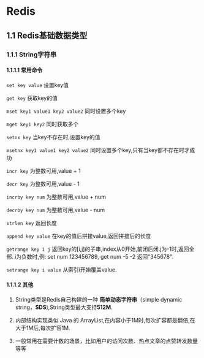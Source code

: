 # Redis

## 1.1 Redis基础数据类型

### 1.1.1 String字符串

#### 1.1.1.1 常用命令 

`set key value` 设置key值 

`get key`  获取key的值 

`mset key1 value1 key2 value2` 同时设置多个key

`mget key1 key2` 同时获取多个

`setnx key` 当key不存在时,设置key的值

`msetnx key1 value1 key2 value2` 同时设置多个key,只有当key都不存在时才成功

`incr key` 为整数可用,value + 1

`decr key` 为整数可用,value - 1

`incrby key num` 为整数可用,value + num

`decrby key num` 为整数可用,value - num

`strlen key` 返回长度

`append key value` 在key的值后拼接value,返回拼接后的长度

`getrange key i j`  返回key的[i,j]的子串,index从0开始,前闭后闭.j为-1时,返回全部.
i为负数时,例:	set num 123456789, get num -5 -2 返回"345678".

`setrange key i value`  从索引i开始覆盖value.



#### 1.1.1.2  其他

1. String类型是Redis自己构建的一种 **简单动态字符串**（simple dynamic string，**SDS**),String类型最大支持**512M**.

2. 内部结构实现类似 Java 的 ArrayList,在内容小于1M时,每次扩容都是翻倍,在大于1M后,每次扩容1M.
3. 一般常用在需要计数的场景，比如用户的访问次数、热点文章的点赞转发数量等等



